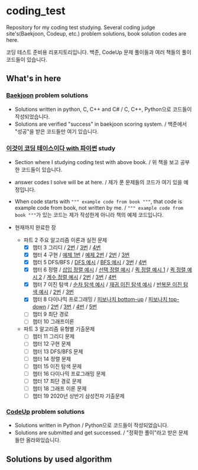 # coding_test

Repository for my coding test studying. Several coding judge site's(Baekjoon, Codeup, etc.) problem solutions, book solution codes are here.

코딩 테스트 준비용 리포지토리입니다. 백준, CodeUp 문제 풀이들과 여러 책들의 풀이 코드들이 있습니다.

## What's in here

### [Baekjoon](https://www.acmicpc.net/) problem solutions

- Solutions written in python, C, C++ and C# / C, C++, Python으로 코드들이 작성되었습니다.
- Solutions are verified "success" in baekjoon scoring system. / 백준에서 "성공"을 받은 코드들만 여기 있습니다.

### [이것이 코딩 테이스이다 with 파이썬](https://www.hanbit.co.kr/store/books/look.php?p_code=B8945183661) study

- Section where I studying coding test with above book. / 위 책을 보고 공부한 코드들이 있습니다.
- answer codes I solve will be at here. / 제가 푼 문제들의 코드가 여기 있을 예정입니다.
- When code starts with `""" example code from book """`, that code is example code from book, not written by me. / `""" example code from book """`가 있는 코드는 제가 작성한게 아니라 책의 예제 코드입니다.

- 현재까지 완료한 장
  - 파트 2 주요 알고리즘 이론과 실전 문제
  	- [x] 챕터 3 그리디 / [2번](/이것이_코딩_테스트이다_with_파이썬/ch3_greedy_2.py) / [3번](/이것이_코딩_테스트이다_with_파이썬/ch3_greedy_3.py) / [4번](/이것이_코딩_테스트이다_with_파이썬/ch3_greedy_4.py)
  	- [x] 챕터 4 구현 / [예제 1번](/이것이_코딩_테스트이다_with_파이썬/ch4_implement_1_1.py) / [예제 2번](/이것이_코딩_테스트이다_with_파이썬/ch4_implement_1_2.py) / [2번](/이것이_코딩_테스트이다_with_파이썬/ch4_implement_2.py) / [3번](/이것이_코딩_테스트이다_with_파이썬/ch4_implement_3.py)
  	- [x] 챕터 5 DFS/BFS / [DFS 예시](/이것이_코딩_테스트이다_with_파이썬/ch5_DFS_BFS_dfs_example.py) / [BFS 예시](/이것이_코딩_테스트이다_with_파이썬/ch5_DFS_BFS_bfs_example.py) / [3번](/이것이_코딩_테스트이다_with_파이썬/ch5_DFS_BFS_3.py) / [4번](/이것이_코딩_테스트이다_with_파이썬/ch5_DFS_BFS_4.py)
  	- [x] 챕터 6 정렬 / [삽입 정렬 예시](/이것이_코딩_테스트이다_with_파이썬/ch6_sorting_1_insertion_sort.py) / [선택 정렬 예시](/이것이_코딩_테스트이다_with_파이썬/ch6_sorting_1_selection_sort.py) / [퀵 정렬 예시 1](/이것이_코딩_테스트이다_with_파이썬/ch6_sorting_1_quick_sort.py) / [퀵 정렬 예시 2](/이것이_코딩_테스트이다_with_파이썬/ch6_sorting_1_quick_sort_efficient.py) / [계수 정렬 예시](/이것이_코딩_테스트이다_with_파이썬/ch6_sorting_1_counting_sort.py) / [2번](/이것이_코딩_테스트이다_with_파이썬/ch6_sorting_2.py) / [3번](/이것이_코딩_테스트이다_with_파이썬/ch6_sorting_3.py) / [4번](/이것이_코딩_테스트이다_with_파이썬/ch6_sorting_4.py)
  	- [x] 챕터 7 이진 탐색 / [순차 탐색 예시](/이것이_코딩_테스트이다_with_파이썬/ch7_binary_search_1_sequential_search.py) / [재귀 이진 탐색 예시](/이것이_코딩_테스트이다_with_파이썬/ch7_binary_search_1_binary_search_recurssion.py) / [반복문 이진 탐색 예시](/이것이_코딩_테스트이다_with_파이썬/ch7_binary_search_1_binary_search_iteration.py) / [2번](/이것이_코딩_테스트이다_with_파이썬/ch7_binary_search_2.py) / [3번](/이것이_코딩_테스트이다_with_파이썬/ch7_binary_search_3.py)
  	- [x] 챕터 8 다이나믹 프로그래밍 / [피보나치 bottom-up](/이것이_코딩_테스트이다_with_파이썬/ch8_DP_1_fibonacci_bottomup.py) / [피보나치 top-down](/이것이_코딩_테스트이다_with_파이썬/ch8_DP_1_fibonacci_topdown.py) / [2번](/이것이_코딩_테스트이다_with_파이썬/ch8_DP_2.py) / [3번](/이것이_코딩_테스트이다_with_파이썬/ch8_DP_3.py) / [4번](/이것이_코딩_테스트이다_with_파이썬/ch8_DP_4.py) / [5번](/이것이_코딩_테스트이다_with_파이썬/ch8_DP_5.py)
  	- [ ] 챕터 9 최단 경로
  	- [ ] 챕터 10 그래프이론
  - 파트 3 알고리즘 유형별 기출문제
  	- [ ] 챕터 11 그리디 문제
  	- [ ] 챕터 12 구현 문제
  	- [ ] 챕터 13 DFS/BFS 문제
  	- [ ] 챕터 14 정렬 문제
  	- [ ] 챕터 15 이진 탐색 문제
  	- [ ] 챕터 16 다이나믹 프로그래밍 문제
  	- [ ] 챕터 17 최단 경로 문제
  	- [ ] 챕터 18 그래프 이론 문제
  	- [ ] 챕터 19 2020년 상반기 삼성전자 기출문제

### [CodeUp](https://codeup.kr/index.php) problem solutions

- Solutions written in Python / Python으로 코드들이 작성되었습니다.
- Solutions are submitted and get successed. / "정확한 풀이"라고 받은 문제들만 올라와있습니다.

## Solutions by used algorithm
